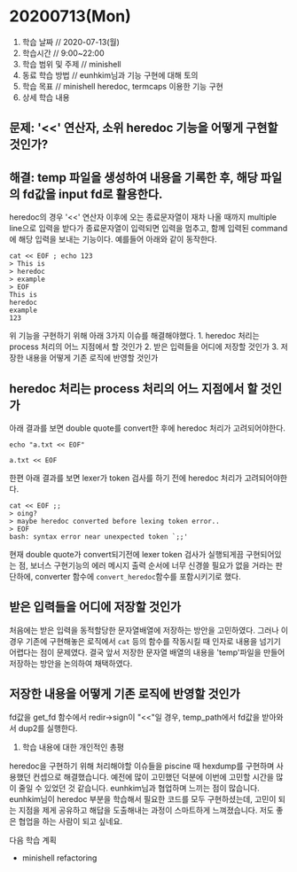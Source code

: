 # 20200713\(Mon\)

1. 학습 날짜 // 2020-07-13\(월\)
2. 학습시간 // 9:00~22:00
3. 학습 범위 및 주제 // minishell
4. 동료 학습 방법 // eunhkim님과 기능 구현에 대해 토의
5. 학습 목표 // minishell heredoc, termcaps 이용한 기능 구현
6. 상세 학습 내용

## 문제: '&lt;&lt;' 연산자, 소위 heredoc 기능을 어떻게 구현할 것인가?

## 해결: temp 파일을 생성하여 내용을 기록한 후, 해당 파일의 fd값을 input fd로 활용한다.

heredoc의 경우 '&lt;&lt;' 연산자 이후에 오는 종료문자열이 재차 나올 때까지 multiple line으로 입력을 받다가 종료문자열이 입력되면 입력을 멈추고, 함께 입력된 command에 해당 입력을 보내는 기능이다. 예를들어 아래와 같이 동작한다.

```text
cat << EOF ; echo 123
> This is
> heredoc
> example
> EOF
This is
heredoc
example
123
```

위 기능을 구현하기 위해 아래 3가지 이슈를 해결해야했다. 1. heredoc 처리는 process 처리의 어느 지점에서 할 것인가 2. 받은 입력들을 어디에 저장할 것인가 3. 저장한 내용을 어떻게 기존 로직에 반영할 것인가

## heredoc 처리는 process 처리의 어느 지점에서 할 것인가

아래 결과를 보면 double quote를 convert한 후에 heredoc 처리가 고려되어야한다.

```text
echo "a.txt << EOF"

a.txt << EOF
```

한편 아래 결과를 보면 lexer가 token 검사를 하기 전에 heredoc 처리가 고려되어야한다.

```text
cat << EOF ;;
> oing?
> maybe heredoc converted before lexing token error..
> EOF
bash: syntax error near unexpected token `;;'
```

현재 double quote가 convert되기전에 lexer token 검사가 실행되게끔 구현되어있는 점, 보너스 구현기능의 에러 메시지 출력 순서에 너무 신경쓸 필요가 없을 거라는 판단하에, converter 함수에 `convert_heredoc`함수를 포함시키기로 했다.

## 받은 입력들을 어디에 저장할 것인가

처음에는 받은 입력을 동적할당한 문자열배열에 저장하는 방안을 고민하였다. 그러나 이 경우 기존에 구현해놓은 로직에서 `cat` 등의 함수를 작동시킬 때 인자로 내용을 넘기기 어렵다는 점이 문제였다. 결국 앞서 저장한 문자열 배열의 내용을 'temp'파일을 만들어 저장하는 방안을 논의하여 채택하였다.

## 저장한 내용을 어떻게 기존 로직에 반영할 것인가

fd값을 get\_fd 함수에서 redir-&gt;sign이 "&lt;&lt;"일 경우, temp\_path에서 fd값을 받아와서 dup2를 실행한다.

1. 학습 내용에 대한 개인적인 총평

heredoc을 구현하기 위해 처리해야할 이슈들을 piscine 때 hexdump를 구현하며 사용했던 컨셉으로 해결했습니다. 예전에 많이 고민했던 덕분에 이번에 고민할 시간을 많이 줄일 수 있었던 것 같습니다. eunhkim님과 협업하며 느끼는 점이 많습니다. eunhkim님이 heredoc 부분을 학습해서 필요한 코드를 모두 구현하셨는데, 고민이 되는 지점을 제게 공유하고 해답을 도출해내는 과정이 스마트하게 느껴졌습니다. 저도 좋은 협업을 하는 사람이 되고 싶네요.

다음 학습 계획

* minishell refactoring

